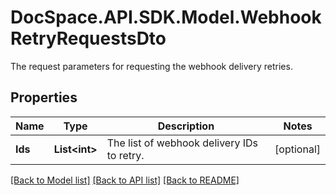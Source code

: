 # DocSpace.API.SDK.Model.WebhookRetryRequestsDto
The request parameters for requesting the webhook delivery retries.

## Properties

Name | Type | Description | Notes
------------ | ------------- | ------------- | -------------
**Ids** | **List&lt;int&gt;** | The list of webhook delivery IDs to retry. | [optional] 

[[Back to Model list]](../README.md#documentation-for-models) [[Back to API list]](../README.md#documentation-for-api-endpoints) [[Back to README]](../README.md)

